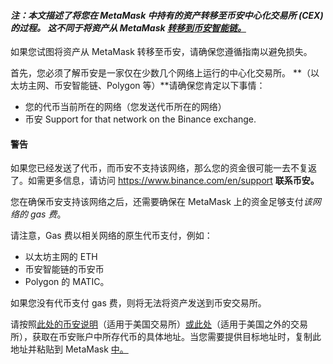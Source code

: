 #### *注：本文描述了将您在 MetaMask 中持有的资产转移至币安中心化交易所 (CEX) 的过程。 这不同于将资产从 MetaMask [转移到币安智能链。](https://support.metamask.io/hc/en-us/articles/360059408871-Sending-funds-to-the-Binance-Network-BSC-)*


如果您试图将资产从 MetaMask 转移至币安，请确保您遵循指南以避免损失。


首先，您必须了解币安是一家仅在少数几个网络上运行的中心化交易所。 **（以太坊主网、币安智能链、Polygon 等）**请确保您肯定以下事情：


* 您的代币当前所在的网络（您发送代币所在的网络）
* 币安 Support for that network on the Binance exchange.



#### 警告


如果您已经发送了代币，而币安不支持该网络，那么您的资金很可能一去不复返了。如需更多信息，请访问 <https://www.binance.com/en/support> **联系币安。** 



您在确保币安支持该网络之后，还需要确保在 MetaMask 上的资金足够支付*该网络的 gas 费*。


请注意，Gas 费以相关网络的原生代币支付，例如：


* 以太坊主网的 ETH
* 币安智能链的币安币
* Polygon 的 MATIC。


如果您没有代币支付 gas 费，则将无法将资产发送到币安交易所。


请按照[此处的币安说明](https://support.binance.us/hc/en-us/articles/360046787054-How-to-Deposit-Crypto)（适用于美国交易所）[或此处](https://www.binance.com/en/support/faq/115003764971)（适用于美国之外的交易所），获取在币安账户中所存代币的具体地址。当您需要提供目标地址时，复制此地址并粘贴到 MetaMask [中。](https://support.metamask.io/hc/en-us/articles/360015488931-How-to-send-ETH-and-ERC-20-tokens-from-your-MetaMask-wallet)

